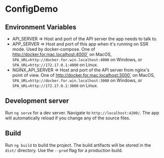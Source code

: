 # ConfigDemo

## Environment Variables

* API_SERVER => Host and port of the API server the app needs to talk to.
* APP_SERVER => Host and port of this app when it's running on SSR mode. Used by docker-compose. One of http://docker.for.mac.localhost:4000` on MacOS, `SPA_URL=http://docker.for.win.localhost:4000` on Windows, or `SPA_URL=http://172.17.0.1:4000` on Linux. 
* NGINX_API_SERVER => Host and port of the API server from nginx's point of view.
One of http://docker.for.mac.localhost:3000` on MacOS, `SPA_URL=http://docker.for.win.localhost:3000` on Windows, or `SPA_URL=http://172.17.0.1:3000` on Linux. 

## Development server

Run `ng serve` for a dev server. Navigate to `http://localhost:4200/`. The app will automatically reload if you change any of the source files.

## Build

Run `ng build` to build the project. The build artifacts will be stored in the `dist/` directory. Use the `--prod` flag for a production build.

